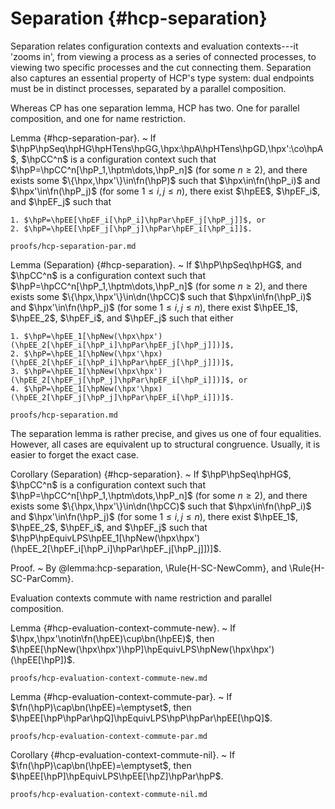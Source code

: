# Separation {#hcp-separation}

Separation relates configuration contexts and evaluation contexts---it 'zooms in', from viewing a process as a series of connected processes, to viewing two specific processes and the cut connecting them.
Separation also captures an essential property of HCP's type system: dual endpoints must be in distinct processes, separated by a parallel composition.

Whereas CP has one separation lemma, HCP has two. One for parallel composition, and one for name restriction.

Lemma {#hcp-separation-par}.
  ~ If $\hpP\hpSeq\hpHG\hpHTens\hpGG,\hpx:\hpA\hpHTens\hpGD,\hpx':\co\hpA$,
    $\hpCC^n$ is a configuration context such that $\hpP=\hpCC^n[\hpP_1,\hptm\dots,\hpP_n]$ (for some $n \geq 2$), and there exists some $\{\hpx,\hpx'\}\in\fn(\hpP)$ such that $\hpx\in\fn(\hpP_i)$ and $\hpx'\in\fn(\hpP_j)$ (for some $1 \leq i, j \leq n$), there exist $\hpEE$, $\hpEF_i$, and $\hpEF_j$ such that

    1. $\hpP=\hpEE[\hpEF_i[\hpP_i]\hpPar\hpEF_j[\hpP_j]]$, or
    2. $\hpP=\hpEE[\hpEF_j[\hpP_j]\hpPar\hpEF_i[\hpP_i]]$.

```include
proofs/hcp-separation-par.md
```

Lemma (Separation) {#hcp-separation}.
  ~ If $\hpP\hpSeq\hpHG$, and $\hpCC^n$ is a configuration context such that $\hpP=\hpCC^n[\hpP_1,\hptm\dots,\hpP_n]$ (for some $n \geq 2$), and there exists some $\{\hpx,\hpx'\}\in\dn(\hpCC)$ such that $\hpx\in\fn(\hpP_i)$ and $\hpx'\in\fn(\hpP_j)$ (for some $1 \leq i, j \leq n$), there exist $\hpEE_1$, $\hpEE_2$, $\hpEF_i$, and $\hpEF_j$ such that either

    1. $\hpP=\hpEE_1[\hpNew(\hpx\hpx')(\hpEE_2[\hpEF_i[\hpP_i]\hpPar\hpEF_j[\hpP_j]])]$,
    2. $\hpP=\hpEE_1[\hpNew(\hpx'\hpx)(\hpEE_2[\hpEF_i[\hpP_i]\hpPar\hpEF_j[\hpP_j]])]$,
    3. $\hpP=\hpEE_1[\hpNew(\hpx\hpx')(\hpEE_2[\hpEF_j[\hpP_j]\hpPar\hpEF_i[\hpP_i]])]$, or
    4. $\hpP=\hpEE_1[\hpNew(\hpx'\hpx)(\hpEE_2[\hpEF_j[\hpP_j]\hpPar\hpEF_i[\hpP_i]])]$.

```include
proofs/hcp-separation.md
```

The separation lemma is rather precise, and gives us one of four equalities. However, all cases are equivalent up to structural congruence. Usually, it is easier to forget the exact case.

Corollary (Separation) {#hcp-separation}.
  ~ If $\hpP\hpSeq\hpHG$, $\hpCC^n$ is a configuration context such that $\hpP=\hpCC^n[\hpP_1,\hptm\dots,\hpP_n]$ (for some $n \geq 2$), and there exists some $\{\hpx,\hpx'\}\in\dn(\hpCC)$ such that $\hpx\in\fn(\hpP_i)$ and $\hpx'\in\fn(\hpP_j)$ (for some $1 \leq i, j \leq n$), there exist $\hpEE_1$, $\hpEE_2$, $\hpEF_i$, and $\hpEF_j$ such that $\hpP\hpEquivLPS\hpEE_1[\hpNew(\hpx\hpx')(\hpEE_2[\hpEF_i[\hpP_i]\hpPar\hpEF_j[\hpP_j]])]$.

Proof.
  ~ By @lemma:hcp-separation, \Rule{H-SC-NewComm}, and \Rule{H-SC-ParComm}.

Evaluation contexts commute with name restriction and parallel composition.

Lemma {#hcp-evaluation-context-commute-new}.
  ~ If $\hpx,\hpx'\notin\fn(\hpEE)\cup\bn(\hpEE)$,
    then $\hpEE[\hpNew(\hpx\hpx')\hpP]\hpEquivLPS\hpNew(\hpx\hpx')(\hpEE[\hpP])$.

```include
proofs/hcp-evaluation-context-commute-new.md
```

Lemma {#hcp-evaluation-context-commute-par}.
  ~ If $\fn(\hpP)\cap\bn(\hpEE)=\emptyset$,
    then $\hpEE[\hpP\hpPar\hpQ]\hpEquivLPS\hpP\hpPar\hpEE[\hpQ]$.

```include
proofs/hcp-evaluation-context-commute-par.md
```

Corollary {#hcp-evaluation-context-commute-nil}.
  ~ If $\fn(\hpP)\cap\bn(\hpEE)=\emptyset$,
    then $\hpEE[\hpP]\hpEquivLPS\hpEE[\hpZ]\hpPar\hpP$.

```include
proofs/hcp-evaluation-context-commute-nil.md
```
